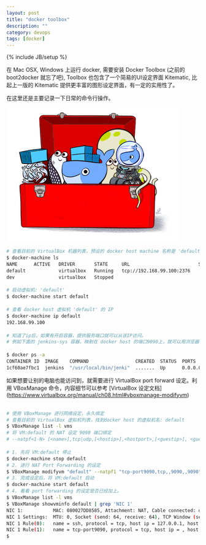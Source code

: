```yaml
---
layout: post
title: "docker toolbox"
description: ""
category: devops
tags: [docker]
---
```

{% include JB/setup %}

在 Mac OSX, Windows 上运行 docker, 需要安装 Docker Toolbox (之前的 boot2docker 就忘了吧), Toolbox 也包含了一个简易的UI设定界面 Kitematic, 比起上一版的 Kitematic 提供更丰富的图形设定界面，有一定的实用性了。

在这里还是主要记录一下日常的命令行操作。

![alt text][img-toolbox-logo]

```bash
# 查看目前的 VirtualBox 机器列表，预设的 docker host machine 名称是 'default'
$ docker-machine ls
NAME      ACTIVE   DRIVER       STATE     URL                         SWARM
default            virtualbox   Running   tcp://192.168.99.100:2376   
dev                virtualbox   Stopped               

# 启动虚拟机: 'default'
$ docker-machine start default

# 查看 docker host 虚拟机 'default' 的 IP
$ docker-machine ip default
192.168.99.100

# 知道了ip后，如果有开启容器，提供服务端口就可以从该IP访问。
# 例如下面的 jenkins-sys 容器，映射在 docker host 的端口9090上，就可以用浏览器打开 http://192.168.99.100:9090 

$ docker ps -a
CONTAINER ID  IMAGE    COMMAND                 CREATED  STATUS  PORTS                   NAMES
1cf60ae7fbc1  jenkins  "/usr/local/bin/jenki"  .......  Up      0.0.0.0:9090->8080/tcp  jenkins-sys

```

如果想要让别的电脑也能访问到，就需要进行 VirtualBox port forward 设定。利用 VBoxManage 命令，内容细节可以参考 [VirtualBox 设定文档] (https://www.virtualbox.org/manual/ch08.html#vboxmanage-modifyvm)

```bash

# 使用 VBoxManage 进行网络设定，永久绑定
# 查看目前的 VirtualBox 虚拟机列表，找到docker host 的虚拟机名: default
$ VBoxManage list -l vms
# 将 VM:default 的 NAT 设定 9090 端口绑定
# --natpf<1-N> [<name>],tcp|udp,[<hostip>],<hostport>,[<guestip>], <guestport>

# 1. 先将 VM:default 停止
$ docker-machine stop default
# 2. 进行 NAT Port Forwarding 的设定
$ VBoxManage modifyvm "default" --natpf1 "tcp-port9090,tcp,,9090,,9090";
# 3. 完成设定后，将 VM:default 启动
$ docker-machine start default
# 4. 看看 port forwarding 的设定是否已经加上。
$ VBoxManage list -l vms
$ VBoxManage showvminfo default | grep 'NIC 1'
NIC 1:           MAC: 080027DD8585, Attachment: NAT, Cable connected: on, Trace: off (file: none), Type: 82540EM, Reported speed: 0 Mbps, Boot priority: 0, Promisc Policy: deny, Bandwidth group: none
NIC 1 Settings:  MTU: 0, Socket (send: 64, receive: 64), TCP Window (send:64, receive: 64)
NIC 1 Rule(0):   name = ssh, protocol = tcp, host ip = 127.0.0.1, host port = 58147, guest ip = , guest port = 22
NIC 1 Rule(1):   name = tcp-port9090, protocol = tcp, host ip = , host port = 9090, guest ip = , guest port = 9090
$ 

```

[img-toolbox-logo]: /assets/img/icon/icon-docker-toolbox.jpg "Docker Toolbox"